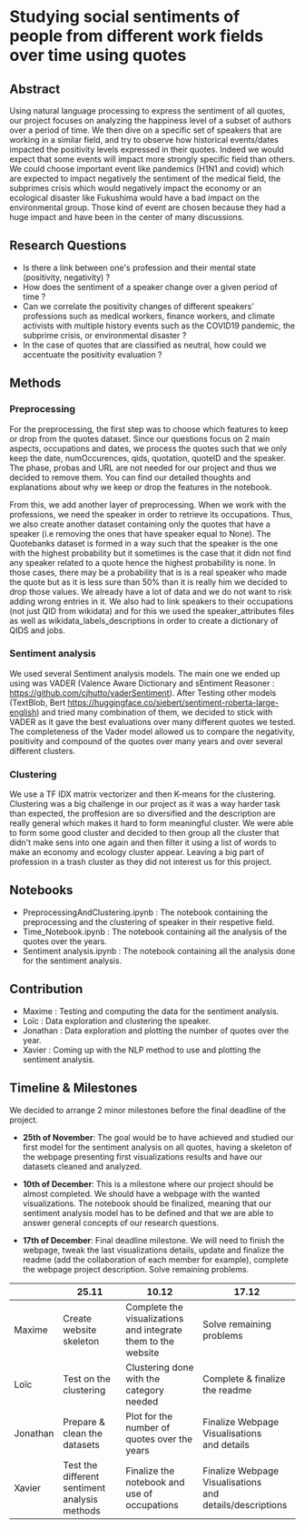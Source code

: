 

# Studying social sentiments of people from different work fields over time using quotes

  

## Abstract

Using natural language processing to express the sentiment of all quotes, our project focuses on analyzing the happiness level of a subset of authors over a period of time. We then dive on a specific set of speakers that are working in a similar field, and try to observe how historical events/dates impacted the positivity levels expressed in their quotes. Indeed we would expect that some events will impact more strongly specific field than others. We could choose important event like pandemics (H1N1 and covid) which are expected to impact negatively the sentiment of the medical field, the subprimes crisis which would negatively impact the economy or an ecological disaster like Fukushima would have a bad impact on the environmental group. Those kind of event are chosen because they had a huge impact and have been in the center of many discussions.
  
## Research Questions

- Is there a link between one's profession and their mental state (positivity, negativity) ?
- How does the sentiment of a speaker change over a given period of time ?
- Can we correlate the positivity changes of different speakers' professions such as medical workers, finance workers, and climate activists with multiple history events such as the COVID19 pandemic, the subprime crisis, or environmental disaster ?
- In the case of quotes that are classified as neutral, how could we accentuate the positivity evaluation ?


## Methods

### Preprocessing
For the preprocessing, the first step was to choose which features to keep or drop from the quotes dataset.
Since our questions focus on 2 main aspects, occupations and dates, we process the quotes such that we only keep the date, numOccurences, qids, quotation, quoteID and the speaker.
The phase, probas and URL are not needed for our project and thus we decided to remove them.
You can find our detailed thoughts and explanations about why we keep or drop the features in the notebook.

From this, we add another layer of preprocessing. When we work with the professions, we need the speaker in order to retrieve its occupations. Thus, we also create another dataset containing only the quotes that have a speaker (i.e removing the ones that have speaker equal to None). The Quotebanks dataset is formed in a way such that the speaker is the one with the highest probability but it sometimes is the case that it didn not find any speaker related to a quote hence the highest probability is none. In those cases, there may be a probability that is is a real speaker who made the quote but as it is less sure than 50% than it is really him we decided to drop those values. We already have a lot of data and we do not want to risk adding wrong entries in it.
We also had to link speakers to their occupations (not just QID from wikidata) and for this we used the speaker_attributes files as well as wikidata_labels_descriptions in order to create a dictionary of QIDS and jobs.

### Sentiment analysis
We used several Sentiment analysis models. The main one we ended up using was VADER (Valence Aware Dictionary and sEntiment Reasoner : https://github.com/cjhutto/vaderSentiment). After Testing other models (TextBlob, Bert https://huggingface.co/siebert/sentiment-roberta-large-english)  and tried many combination of them, we decided to stick with VADER as it gave the best evaluations over many different quotes we tested. The completeness of the Vader model allowed us to compare the negativity, positivity and compound of the quotes over many years and over several different clusters.

### Clustering
We use a TF IDX matrix vectorizer and then K-means for the clustering. Clustering was a big challenge in our project as it was a way harder task than expected, the proffesion are so diversified and the description are really general which makes it hard to form meaningful cluster. We were able to form some good cluster and decided to then group all the cluster that didn't make sens into one again and then filter it using a list of words to make an economy and ecology cluster appear. Leaving a big part of profession in a trash cluster as they did not interest us for this project.

## Notebooks
- PreprocessingAndClustering.ipynb : The notebook containing the preprocessing and the clustering of speaker in their respetive field.
- Time_Notebook.ipynb : The notebook containing all the analysis of the quotes over the years.
- Sentiment analysis.ipynb : The notebook containing all the analysis done for the sentiment analysis.


## Contribution
- Maxime : Testing and computing the data for the sentiment analysis.
- Loïc : Data exploration and clustering the speaker.
- Jonathan : Data exploration and plotting the number of quotes over the year.
- Xavier : Coming up with the NLP method to use and plotting the sentiment analysis.
  
## Timeline & Milestones

We decided to arrange 2 minor milestones before the final deadline of the project.

- **25th of November**: The goal would be to have achieved and studied our first model for the sentiment analysis on all quotes, having a skeleton of the webpage presenting first visualizations results and have our datasets cleaned and analyzed.

- **10th of December**: This is a milestone where our project should be almost completed. We should have a webpage with the wanted visualizations. The notebook should be finalized, meaning that our sentiment analysis model has to be defined and that we are able to answer general concepts of our research questions.

- **17th of December**: Final deadline milestone. We will need to finish the webpage, tweak the last visualizations details, update and finalize the readme (add the collaboration of each member for example), complete the webpage project description. Solve remaining problems. 

<div align="center">  
  
| |  25.11 | 10.12  |  17.12 |   
|---|---|---|---|
|  Maxime |  Create website skeleton | Complete the visualizations <br> and integrate them to the website| Solve remaining problems |
|  Loïc |  Test on the clustering| Clustering done with the category needed |  Complete & finalize the readme |
| Jonathan  |   Prepare & clean the datasets |  Plot for the number of quotes over the years |  Finalize Webpage Visualisations <br> and details  |
| Xavier  | Test the different sentiment analysis methods |  Finalize the notebook and use of occupations | Finalize Webpage Visualisations <br> and details/descriptions |

</div>

